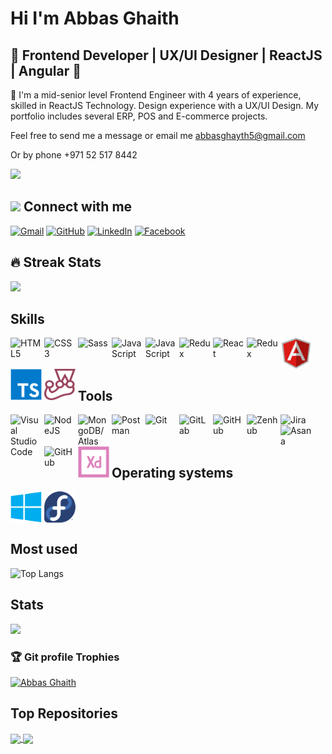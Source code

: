 # Hi I'm Abbas Ghaith
## 🔰 Frontend Developer | UX/UI Designer | ReactJS | Angular 🔰

:rocket: I'm a mid-senior level Frontend Engineer with 4 years of experience, skilled in ReactJS Technology. Design experience with a UX/UI Design.
My portfolio includes several ERP, POS and E-commerce projects.

Feel free to send me a message or email me
abbasghayth5@gmail.com

Or by phone
+971 52 517 8442

![](https://komarev.com/ghpvc/?username=aghaith&color=green)  

## <img src="https://media.giphy.com/media/iY8CRBdQXODJSCERIr/giphy.gif" width="30px"> Connect with me

<a href="mailto:abbasghayth5@gmail.com"><img img src="https://img.shields.io/badge/gmail-%23EA4335.svg?style=plastic&logo=gmail&logoColor=white" alt="Gmail"/></a>
<a href="https://github.com/aghaith"><img src="https://img.shields.io/badge/github-%23181717.svg?style=plastic&logo=github&logoColor=white" alt="GitHub"/></a>
<a href="https://www.linkedin.com/in/abbasghaith/"><img src="https://img.shields.io/badge/linkedin-%230A66C2.svg?style=plastic&logo=linkedin&logoColor=white" alt="LinkedIn"/></a>
<a href="https://www.facebook.com/abbashghaith"><img src="https://img.shields.io/badge/facebook-%231877F2.svg?style=plastic&logo=facebook&logoColor=white" alt="Facebook"/></a>

## 🔥 Streak Stats
<img src="https://github-readme-streak-stats.herokuapp.com/?user=aghaith&theme=algolia" />

## Skills   
<img align="left" alt="HTML5" width="50px" src="https://cdn.jsdelivr.net/gh/devicons/devicon/icons/html5/html5-original.svg" style="padding-right:4px;" />
<img align="left" alt="CSS3" width="50px" src="https://camo.githubusercontent.com/2e496d4bfc6f753ddca87b521ce95c88219f77800212ffa6d4401ad368c82170/68747470733a2f2f63646e2e6a7364656c6976722e6e65742f67682f64657669636f6e732f64657669636f6e2f69636f6e732f637373332f637373332d6f726967696e616c2e737667" style="padding-right:4px;" />
<img align="left" alt="Sass" width="50px" src="https://cdn.jsdelivr.net/gh/devicons/devicon/icons/sass/sass-original.svg" style="padding-right:4px;" />
<img align="left" alt="JavaScript" width="50px" src="https://cdn.jsdelivr.net/gh/devicons/devicon/icons/javascript/javascript-original.svg" style="padding-right:4px;" />
<img align="left" alt="JavaScript" width="50px" src="https://cdn.jsdelivr.net/gh/devicons/devicon/icons/express/express-original.svg" style="padding-right:4px;" />
<img align="left" alt="Redux" width="50px" src="https://cdn.jsdelivr.net/gh/devicons/devicon/icons/nextjs/nextjs-line.svg" style="padding-right:4px;" />
<img align="left" alt="React" width="50px" src="https://cdn.jsdelivr.net/gh/devicons/devicon/icons/react/react-original.svg" style="padding-right:4px;" />
<img align="left" alt="Redux" width="50px" src="https://cdn.jsdelivr.net/gh/devicons/devicon/icons/redux/redux-original.svg" style="padding-right:4px;" />
<img align="left" alt="Angular" width="50px" src="https://github.com/devicons/devicon/blob/master/icons/angularjs/angularjs-original.svg" style="padding-right:4px;" />
<img align="left" alt="TypeScript" width="50px" src="https://github.com/devicons/devicon/blob/master/icons/typescript/typescript-original.svg" style="padding-right:4px;" />
<img align="left" alt="Jest" width="50px" src="https://github.com/devicons/devicon/blob/master/icons/jest/jest-plain.svg" style="padding-right:4px;" />
<br/><br/><br/>

## Tools
<img align="left" alt="Visual Studio Code" width="50px" src="https://cdn.jsdelivr.net/gh/devicons/devicon/icons/vscode/vscode-original.svg" style="padding-right:4px;" />
<img align="left" alt="NodeJS" width="50px" src="https://cdn.jsdelivr.net/gh/devicons/devicon/icons/nodejs/nodejs-original.svg" style="padding-right:4px;" />
<img align="left" alt="MongoDB/Atlas" width="50px" src="https://cdn.jsdelivr.net/gh/devicons/devicon/icons/mongodb/mongodb-original-wordmark.svg" style="padding-right:4px;" />
<img align="left" alt="Postman" width="50px" src="https://www.svgrepo.com/show/354202/postman-icon.svg" style="padding-right:4px;" />
<img align="left" alt="Git" width="50px" src="https://cdn.jsdelivr.net/gh/devicons/devicon/icons/git/git-original.svg" style="padding-right:4px;" />
<img align="left" alt="GitLab" width="50px" src="https://cdn.jsdelivr.net/gh/devicons/devicon/icons/gitlab/gitlab-original.svg" style="padding-right:4px;" />
<img align="left" alt="GitHub" width="50px" src="https://cdn.jsdelivr.net/gh/devicons/devicon/icons/github/github-original.svg" style="padding-right:4px;" />
<img align="left" alt="Zenhub" width="50px" src="https://www.svgrepo.com/show/354602/zenhub-icon.svg" style="padding-right:4px;" />
<img align="left" alt="Jira" width="50px" src="https://cdn.jsdelivr.net/gh/devicons/devicon/icons/jira/jira-original-wordmark.svg" style="padding-right:4px;" />
<img align="left" alt="Asana" width="50px" src="https://cdn.worldvectorlogo.com/logos/asana-logo.svg" style="padding-right:4px;" />
<img align="left" alt="GitHub" width="50px" src="https://cdn.jsdelivr.net/gh/devicons/devicon/icons/slack/slack-original.svg" style="padding-right:4px;" />
<img align="left" alt="Adobe XD" width="50px" src="https://github.com/devicons/devicon/blob/master/icons/xd/xd-line.svg" style="padding-right:4px;" />
<br/><br/><br/>

## Operating systems
<img align="left" alt="Adobe XD" width="50px" src="https://github.com/devicons/devicon/blob/master/icons/windows8/windows8-original.svg" style="padding-right:4px;" />
<img align="left" alt="Adobe XD" width="50px" src="https://github.com/devicons/devicon/blob/master/icons/fedora/fedora-original.svg" style="padding-right:4px;" />
<br/><br/><br/>

## Most used
![Top Langs](https://github-readme-stats-one-bice.vercel.app/api/top-langs/?username=aghaith&langs_count=10&layout=compact&theme=algolia&role=OWNER,ORGANIZATION_MEMBER,COLLABORATOR
)
## Stats
![](https://github-readme-stats-one-bice.vercel.app/api?username=aghaith&orgs=acksession&show_icons=true&include_all_commits=true&count_private=true&theme=algolia&role=OWNER,ORGANIZATION_MEMBER,COLLABORATOR)

### :trophy: Git profile Trophies

<a href="https://github.com/ryo-ma/github-profile-trophy"><img src="https://github-profile-trophy.vercel.app/?username=aghaith&layout=compact&theme=algolia" alt="Abbas Ghaith" /></a>
  
## Top Repositories
<a href="https://github.com/aghaith/ngshop-frontend">
  <img align="center" src="https://github-readme-stats.vercel.app/api/pin/?username=aghaith&repo=ngshop-frontend" />
</a>
<a href="https://github.com/aghaith/cms-client">
  <img align="center" src="https://github-readme-stats.vercel.app/api/pin/?username=aghaith&repo=cms-client" />
</a>
